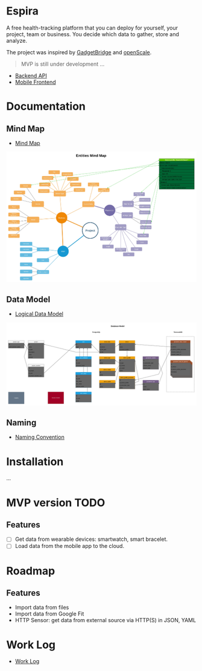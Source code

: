 # Espira

A free health-tracking platform that you can deploy for yourself, your project, 
team or business. You decide which data to gather, store and analyze.

The project was inspired by [GadgetBridge](https://gadgetbridge.org)  and 
[openScale](https://github.com/oliexdev/openScale).

> MVP is still under development ...

- [Backend API](https://github.com/la-espira/espira_backend)
- [Mobile Frontend](https://github.com/la-espira/espira_mobile)

# Documentation

## Mind Map

- [Mind Map](doc/Entities-MindMap.drawio)

![](doc/Entities-MindMap.jpg)

## Data Model

- [Logical Data Model](doc/Data_Model.Logical.drawio)

![](doc/Data_Model.Logical.jpg)

## Naming

- [Naming Convention](doc/Naming_convention.md)

# Installation

...

# MVP version TODO

## Features

- [ ] Get data from wearable devices: smartwatch, smart bracelet.
- [ ] Load data from the mobile app to the cloud.

# Roadmap

## Features

- Import data from files
- Import data from Google Fit
- HTTP Sensor: get data from external source via HTTP(S) in JSON, YAML

# Work Log

- [Work Log](doc/WorkLog.md)